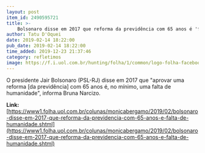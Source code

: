 ```yaml
---
layout: post
item_id: 2490595721
title: >-
    Bolsonaro disse em 2017 que reforma da previdência com 65 anos é 'falta de humanidade'
author: Tatu D'Oquei
date: 2019-02-14 18:22:00
pub_date: 2019-02-14 18:22:00
time_added: 2019-12-23 21:37:46
category: refletimos
image: https://f.i.uol.com.br/hunting/folha/1/common/logo-folha-facebook.jpg
---
```


O presidente Jair Bolsonaro (PSL-RJ) disse em 2017 que "aprovar uma reforma [da previdência] com 65 anos é, no mínimo, uma falta de humanidade", informa Bruna Narcizo.

**Link:** [https://www1.folha.uol.com.br/colunas/monicabergamo/2019/02/bolsonaro-disse-em-2017-que-reforma-da-previdencia-com-65-anos-e-falta-de-humanidade.shtml](https://www1.folha.uol.com.br/colunas/monicabergamo/2019/02/bolsonaro-disse-em-2017-que-reforma-da-previdencia-com-65-anos-e-falta-de-humanidade.shtml)

